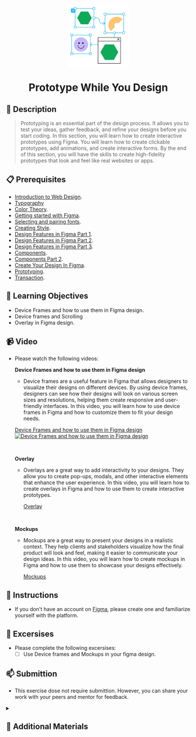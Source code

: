 <div align="center">
    <img src="../images/prototyping.webp" alt="Logo" height="170" align="center">
    <h1 align="center">Prototype While You Design</h1>
</div>

## 📝 Description
> Prototyping is an essential part of the design process. It allows you to test your ideas, gather feedback, and refine your designs before you start coding. In this section, you will learn how to create interactive prototypes using Figma. You will learn how to create clickable prototypes, add animations, and create interactive forms. By the end of this section, you will have the skills to create high-fidelity prototypes that look and feel like real websites or apps.

## 📋 Prerequisites
- [Introduction to Web Design](./web-design/01_web-design-concepts.md).
- [Typography](./02_typography.md)
- [Color Theory](./web-design/04_color_theory.md).
- [Getting started with Figma](./web-design/03_getting_started_with_Figma.md).
- [Selecting and pairing fonts](./web-design/05_fonts_and_colors.md).
- [Creating Style](./web-design/06_Figma_styling.md).
- [Design Features in Figma Part 1](./web-design/08_design_features_in_figma_part_1.md).
- [Design Features in Figma Part 2](./web-design/09_design_features_in_figma_part_2.md).
- [Design Features in Figma Part 3](./web-design/10_design_features_in_figma_part_3.md).
- [Components](./web-design/12_Create_Your_Design_In_Figma_part_1.md).
- [Components Part 2](./web-design/13_Create_Your_Design_In_Figma_part_2.md).
- [Create Your Design In Figma](./web-design/15_Create_Your_Design_In_Figma_part_3.md).
- [Prototyping](./web-design/16_prototyping_part_1.md).
- [Transaction](./web-design/17_prototyping_part_2.md).



## 🎯 Learning Objectives
- Device Frames and how to use them in Figma design.
- Device frames and Scrolling 
- Overlay in Figma design.


## 📹 Video

- Please watch the following videos:
   <br>

    **Device Frames and how to use them in Figma design**
    - Device frames are a useful feature in Figma that allows designers to visualize their designs on different devices. By using device frames, designers can see how their designs will look on various screen sizes and resolutions, helping them create responsive and user-friendly interfaces. In this video, you will learn how to use device frames in Figma and how to customize them to fit your design needs.

    <a href="https://www.youtube.com/watch?v=ST6DOO11zuA&list=PLXDU_eVOJTx7aqRW3Skp1aRT9ktC3ctqA&index=6" target="_blank">Device Frames and how to use them in Figma design</a>
    [![Device Frames and how to use them in Figma design](https://img.youtube.com/vi/ST6DOO11zuA/0.jpg)](https://www.youtube.com/watch?v=ST6DOO11zuA&list=PLXDU_eVOJTx7aqRW3Skp1aRT9ktC3ctqA&index=6)
    <br>

    <br>

    **Overlay**
    - Overlays are a great way to add interactivity to your designs. They allow you to create pop-ups, modals, and other interactive elements that enhance the user experience. In this video, you will learn how to create overlays in Figma and how to use them to create interactive prototypes.

        <a href="https://www.youtube.com/watch?v=t82XRda5DnY&list=PLXDU_eVOJTx7aqRW3Skp1aRT9ktC3ctqA&index=7" target="_blank">Overlay</a>

    <br>

    **Mockups**
    - Mockups are a great way to present your designs in a realistic context. They help clients and stakeholders visualize how the final product will look and feel, making it easier to communicate your design ideas. In this video, you will learn how to create mockups in Figma and how to use them to showcase your designs effectively.

        <a href="https://www.youtube.com/watch?v=XVbw79i3poc" target="_blank">Mockups</a>

## 🔧 Instructions
- If you don't have an account on [Figma](https://www.figma.com/), please create one and familiarize yourself with the platform.
## 🚀 Excersises
- Please complete the following excersises:
    - [ ] Use Device frames and Mockups in your figma design.

## 📫 Submittion
- This exercise dose not require submittion. However, you can share your work with your peers and mentor for feedback.

<details>
    <summary>
        <h2>📌 Additional Materials</h2>
    </summary>
    <hr style="height:1px;border-width:0;color:gray;background-color:dark">
    <i>
        These are all optional, but if you're interested in exploring this topic further, here are some resources to help you.
    </i>

<br>
    <ul>
    <li><a href="https://www.youtube.com/watch?v=Vx8jyVTazew" target="_blank">How to Put Prototype Video in Device Mockup</a></li>
    </ul>
</details>